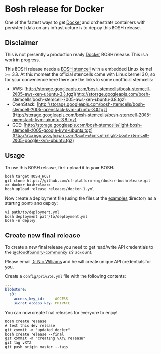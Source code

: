 # Bosh release for Docker

One of the fastest ways to get [Docker](https://www.docker.io/) and orchestrate containers with persistent data on any infrastructure is to deploy this BOSH release.

## Disclaimer

This is not presently a production ready [Docker](https://www.docker.io/) BOSH release. This is a work in progress.

This BOSH release needs a [BOSH stemcell](http://bosh_artifacts.cfapps.io/file_collections?type=stemcells) with a embedded Linux kernel >= 3.8. At this moment the official stemcells come with Linux kernel 3.0, so for your convenience here there are the links to some unofficial stemcells:

* AWS: [http://storage.googleapis.com/bosh-stemcells/bosh-stemcell-2005-aws-xen-ubuntu-3.8.tgz](http://storage.googleapis.com/bosh-stemcells/bosh-stemcell-2005-aws-xen-ubuntu-3.8.tgz)
* OpenStack: [http://storage.googleapis.com/bosh-stemcells/bosh-stemcell-2005-openstack-kvm-ubuntu-3.8.tgz](http://storage.googleapis.com/bosh-stemcells/bosh-stemcell-2005-openstack-kvm-ubuntu-3.8.tgz)
* GCE: [http://storage.googleapis.com/bosh-stemcells/light-bosh-stemcell-2005-google-kvm-ubuntu.tgz](http://storage.googleapis.com/bosh-stemcells/light-bosh-stemcell-2005-google-kvm-ubuntu.tgz)

## Usage

To use this BOSH release, first upload it to your BOSH:

```
bosh target BOSH_HOST
git clone https://github.com/cf-platform-eng/docker-boshrelease.git
cd docker-boshrelease
bosh upload release releases/docker-1.yml
```

Now create a deployment file (using the files at the [examples](https://github.com/cf-platform-eng/docker-boshrelease/tree/master/examples) directory as a starting point) and deploy:

```
vi path/to/deployment.yml
bosh deployment path/to/deployment.yml
bosh -n deploy
```

## Create new final release

To create a new final release you need to get read/write API credentials to the [@cloudfoundry-community](https://github.com/cloudfoundry-community) s3 account.

Please email [Dr Nic Williams](mailto:&#x64;&#x72;&#x6E;&#x69;&#x63;&#x77;&#x69;&#x6C;&#x6C;&#x69;&#x61;&#x6D;&#x73;&#x40;&#x67;&#x6D;&#x61;&#x69;&#x6C;&#x2E;&#x63;&#x6F;&#x6D;) and he will create unique API credentials for you.

Create a `config/private.yml` file with the following contents:

``` yaml
---
blobstore:
  s3:
    access_key_id:     ACCESS
    secret_access_key: PRIVATE
```

You can now create final releases for everyone to enjoy!

```
bosh create release
# test this dev release
git commit -m "updated docker"
bosh create release --final
git commit -m "creating vXYZ release"
git tag vXYZ
git push origin master --tags
```
